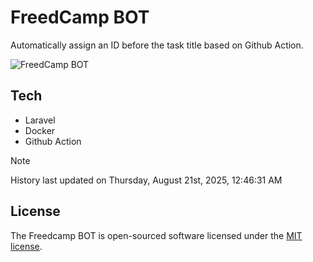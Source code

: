 # FreedCamp BOT

Automatically assign an ID before the task title based on Github Action.

![FreedCamp BOT](https://repository-images.githubusercontent.com/737932867/7d34798b-2680-471c-b089-a78a718d3d6a)

## Tech

- Laravel
- Docker
- Github Action

> [!NOTE]  
> History last updated on Thursday, August 21st, 2025, 12:46:31 AM

## License

The Freedcamp BOT is open-sourced software licensed under the [MIT license](https://opensource.org/licenses/MIT).
